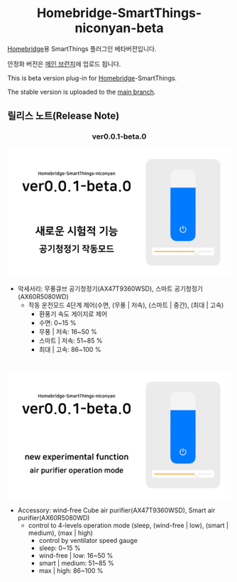 <span align="center">

# Homebridge-SmartThings-niconyan-beta

</span>

[Homebridge](https://github.com/homebridge/homebridge)용 SmartThings 플러그인 베타버전입니다.

안정화 버전은 [메인 브런치](https://github.com/niconyanGH/Homebridge-SmartThings-niconyan)에 업로드 됩니다.

This is beta version plug-in for [Homebridge](https://github.com/homebridge/homebridge)-SmartThings.

The stable version is uploaded to the [main branch](https://github.com/niconyanGH/Homebridge-SmartThings-niconyan).

## 릴리스 노트(Release Note)
<span align="center">

### ver0.0.1-beta.0
</span>

![Homebridge-SmartThings-niconyan v0.0.1-beta.0 Fetch Card(kr)](./ReleaseNote/v0.0.1-beta.0/Fetch_Card-v0.0.1-beta.0(kr).png)
* 악세서리: 무풍큐브 공기청정기(AX47T9360WSD), 스마트 공기청정기(AX60R5080WD)
  - 작동 운전모드 4단계 제어(수면, (무풍 | 저속), (스마트 | 중간), (최대 | 고속)
    + 환풍기 속도 게이지로 제어
    + 수면: 0~15 %
    + 무풍 | 저속: 16~50 %
    + 스마트 | 저속: 51~85 %
    + 최대 | 고속: 86~100 %

#

![Homebridge-SmartThings-niconyan v0.0.1-beta.0 Fetch Card(en)](./ReleaseNote/v0.0.1-beta.0/Fetch_Card-v0.0.1-beta.0(en).png)
* Accessory: wind-free Cube air purifier(AX47T9360WSD), Smart air purifier(AX60R5080WD)
  - control to 4-levels operation mode (sleep, (wind-free | low), (smart | medium), (max | high)
    + control by ventilator speed gauge
    + sleep: 0~15 %
    + wind-free | low: 16~50 %
    + smart | medium: 51~85 %
    + max | high: 86~100 %
